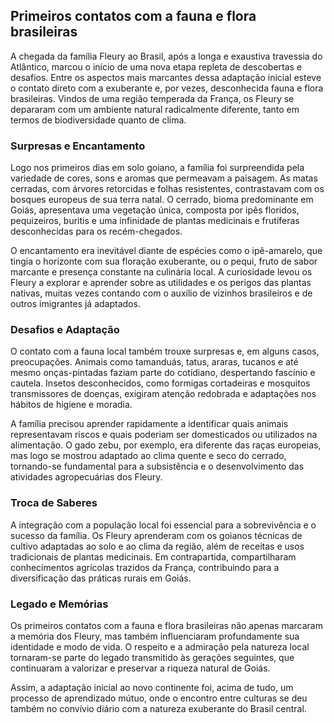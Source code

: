 ## Primeiros contatos com a fauna e flora brasileiras

A chegada da família Fleury ao Brasil, após a longa e exaustiva travessia do Atlântico, marcou o início de uma nova etapa repleta de descobertas e desafios. Entre os aspectos mais marcantes dessa adaptação inicial esteve o contato direto com a exuberante e, por vezes, desconhecida fauna e flora brasileiras. Vindos de uma região temperada da França, os Fleury se depararam com um ambiente natural radicalmente diferente, tanto em termos de biodiversidade quanto de clima.

### Surpresas e Encantamento

Logo nos primeiros dias em solo goiano, a família foi surpreendida pela variedade de cores, sons e aromas que permeavam a paisagem. As matas cerradas, com árvores retorcidas e folhas resistentes, contrastavam com os bosques europeus de sua terra natal. O cerrado, bioma predominante em Goiás, apresentava uma vegetação única, composta por ipês floridos, pequizeiros, buritis e uma infinidade de plantas medicinais e frutíferas desconhecidas para os recém-chegados.

O encantamento era inevitável diante de espécies como o ipê-amarelo, que tingia o horizonte com sua floração exuberante, ou o pequi, fruto de sabor marcante e presença constante na culinária local. A curiosidade levou os Fleury a explorar e aprender sobre as utilidades e os perigos das plantas nativas, muitas vezes contando com o auxílio de vizinhos brasileiros e de outros imigrantes já adaptados.

### Desafios e Adaptação

O contato com a fauna local também trouxe surpresas e, em alguns casos, preocupações. Animais como tamanduás, tatus, araras, tucanos e até mesmo onças-pintadas faziam parte do cotidiano, despertando fascínio e cautela. Insetos desconhecidos, como formigas cortadeiras e mosquitos transmissores de doenças, exigiram atenção redobrada e adaptações nos hábitos de higiene e moradia.

A família precisou aprender rapidamente a identificar quais animais representavam riscos e quais poderiam ser domesticados ou utilizados na alimentação. O gado zebu, por exemplo, era diferente das raças europeias, mas logo se mostrou adaptado ao clima quente e seco do cerrado, tornando-se fundamental para a subsistência e o desenvolvimento das atividades agropecuárias dos Fleury.

### Troca de Saberes

A integração com a população local foi essencial para a sobrevivência e o sucesso da família. Os Fleury aprenderam com os goianos técnicas de cultivo adaptadas ao solo e ao clima da região, além de receitas e usos tradicionais de plantas medicinais. Em contrapartida, compartilharam conhecimentos agrícolas trazidos da França, contribuindo para a diversificação das práticas rurais em Goiás.

### Legado e Memórias

Os primeiros contatos com a fauna e flora brasileiras não apenas marcaram a memória dos Fleury, mas também influenciaram profundamente sua identidade e modo de vida. O respeito e a admiração pela natureza local tornaram-se parte do legado transmitido às gerações seguintes, que continuaram a valorizar e preservar a riqueza natural de Goiás.

Assim, a adaptação inicial ao novo continente foi, acima de tudo, um processo de aprendizado mútuo, onde o encontro entre culturas se deu também no convívio diário com a natureza exuberante do Brasil central.
